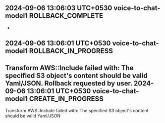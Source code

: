 2024-09-06 13:06:03 UTC+0530
voice-to-chat-model1
ROLLBACK_COMPLETE
-
-
2024-09-06 13:06:01 UTC+0530
voice-to-chat-model1
ROLLBACK_IN_PROGRESS
-
Transform AWS::Include failed with: The specified S3 object's content should be valid Yaml/JSON. Rollback requested by user.
2024-09-06 13:06:01 UTC+0530
voice-to-chat-model1
CREATE_IN_PROGRESS
-
Transform AWS::Include failed with: The specified S3 object's content should be valid Yaml/JSON
